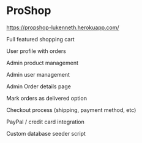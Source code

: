 # ProShop
https://propshop-lukenneth.herokuapp.com/

Full featured shopping cart

User profile with orders

Admin product management

Admin user management

Admin Order details page

Mark orders as delivered option

Checkout process (shipping, payment method, etc)

PayPal / credit card integration

Custom database seeder script
